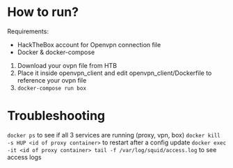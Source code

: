 # How to run?

Requirements: 
- HackTheBox account for Openvpn connection file
- Docker & docker-compose

1. Download your ovpn file from HTB
2. Place it inside openvpn_client and edit openvpn_client/Dockerfile to reference your ovpn file
3. `docker-compose run box`

# Troubleshooting

`docker ps` to see if all 3 services are running (proxy, vpn, box)
`docker kill -s HUP <id of proxy container>` to restart after a config update
`docker exec -it <id of proxy container> tail -f /var/log/squid/access.log` to see access logs